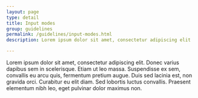```yaml
---
layout: page
type: detail
title: Input modes
group: guidelines
permalink: /guidelines/input-modes.html
description: Lorem ipsum dolor sit amet, consectetur adipiscing elit

---
```


Lorem ipsum dolor sit amet, consectetur adipiscing elit. Donec varius dapibus sem in scelerisque. Etiam ut leo massa. Suspendisse ex sem, convallis eu arcu quis, fermentum pretium augue. Duis sed lacinia est, non gravida orci. Curabitur eu elit diam. Sed lobortis luctus convallis. Praesent elementum nibh leo, eget pulvinar dolor maximus non.
